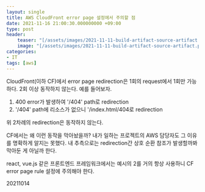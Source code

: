 ```yaml
---
layout: single
title: AWS CloudFront error page 설정에서 주의할 점
date: 2021-11-16 21:00:30.000000000 +09:00
type: post
header:
    teaser: "[/assets/images/2021-11-11-build-artifact-source-artifact.png](https://seeklogo.com/images/A/aws-cloudfront-logo-35A2EA80AB-seeklogo.com.png)"
    image: "[/assets/images/2021-11-11-build-artifact-source-artifact.png](https://seeklogo.com/images/A/aws-cloudfront-logo-35A2EA80AB-seeklogo.com.png)"
categories:
- IT
tags: [aws]
---
```


CloudFront(이하 CF)에서 error page redirection은 1회의 request에서 1회만 가능하다. 2회 이상 동작하지 않는다. 예를 들어보자.

1. 400 error가 발생하여 '/404' path로 redirection
2. '/404' path에 리소스가 없으니 '/index.html/404로 redirection

위 2차례의 redirection은 동작하지 않는다.

CF에서는 왜 이런 동작을 막아놨을까? 내가 일하는 프로젝트의 AWS 담당자도 그 이유를 명확하게 알지는 못했다. 내 추측으로는 redirection간 상호 순환 참조가 발생할까봐 막아둔 게 아닐까 한다.

react, vue.js 같은 프론트엔드 프레임워크에서는 예시의 2를 거의 항상 사용하니 CF error page rule 설정에 주의해야 한다.

20211014
